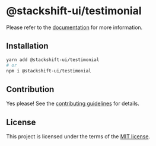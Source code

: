 # @stackshift-ui/testimonial



Please refer to the [documentation](https://stackshift-ui.webriq.com/docs/components/testimonial) for more information.

## Installation

```sh
yarn add @stackshift-ui/testimonial
# or
npm i @stackshift-ui/testimonial
```

## Contribution

Yes please! See the
[contributing guidelines](https://github.com/stackshift-ui/components/master/CONTRIBUTING.md)
for details.

## License

This project is licensed under the terms of the
[MIT license](https://github.com/stackshift-ui/components/master/LICENSE).
